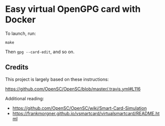# Easy virtual OpenGPG card with Docker

To launch, run:

```
make
```

Then `gpg --card-edit`, and so on.

## Credits

This project is largely based on these instructions:

https://github.com/OpenSC/OpenSC/blob/master/.travis.yml#L116

Additional reading:

- https://github.com/OpenSC/OpenSC/wiki/Smart-Card-Simulation
- https://frankmorgner.github.io/vsmartcard/virtualsmartcard/README.html
